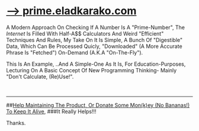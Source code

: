 # <a href="http://prime.eladkarako.com" rel="nofollow" target="_blank">--&gt; prime.eladkarako.com</a>
A Modern Approach On Checking If A Number Is A "Prime-Number",
The *Internet* Is Filled With Half-A$$ Calculators And Weird "Efficient" Techniques And Rules,
My Take On It Is Simple, A Bunch Of "Digestible" Data, Which Can Be Processed Quicly, "Downloaded" (A More
Accurate Phrase Is "Fetched") On-Demand (A.K.A "On-The-Fly").

This Is An Example, 
..And A Simple-One As It Is, For Education-Purposes,
Lecturing On A Basic Concept Of New Programming Thinking- Mainly "Don't Calculate, (Re)Use!".


<br/>
<hr/>

##<a title="PayPal - The safer, easier way to pay online!" href="https://www.paypal.com/cgi-bin/webscr?cmd=_donations&business=7994YX29444PA&lc=IL&item_name=Elad%20Karako%27s%20HOSTS&item_number=for_hosts_eladkarako_com&currency_code=USD&bn=PP%2dDonationsBF%3abtn_donate_LG%2egif%3aNonHosted" target="_blank" rel="nofollow">Help Maintaining The Product, Or Donate Some Mon(k)ey (No Bananas!) To Keep It Alive</a>,
###It Really Helps!!!

Thanks.
## 
<a title="PayPal - The safer, easier way to pay online!" href="https://www.paypal.com/cgi-bin/webscr?cmd=_donations&business=7994YX29444PA&lc=IL&item_name=Elad%20Karako%27s%20HOSTS&item_number=for_hosts_eladkarako_com&currency_code=USD&bn=PP%2dDonationsBF%3abtn_donate_LG%2egif%3aNonHosted" target="_blank" rel="nofollow"><img alt="PayPal - The safer, easier way to pay online!" border="0" src="https://www.paypalobjects.com/en_US/i/scr/pixel.gif" width="1" height="1"/></a>
